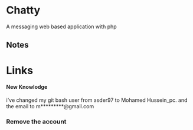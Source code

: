 # Chatty
A messaging web based application with php

## Notes
# Links

#### New Knowlodge
i've changed my git bash user from asder97 to Mohamed Hussein_pc.
and the email to m*********@gmail.com

### Remove the account 
